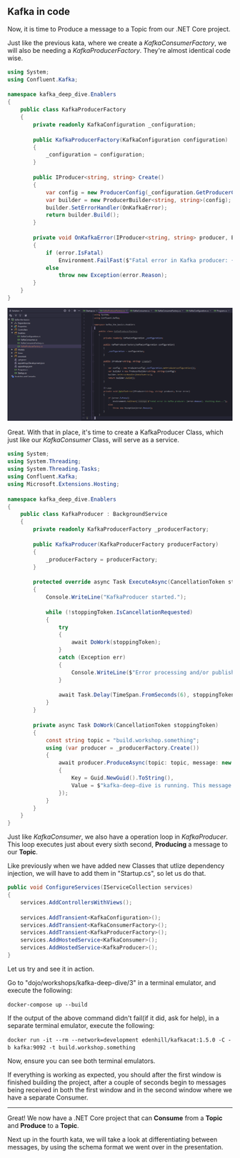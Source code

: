 ## Kafka in code

Now, it is time to Produce a message to a Topic from our .NET Core project.

Just like the previous kata, where we create a *KafkaConsumerFactory*, we will also be needing a *KafkaProducerFactory*. They're almost identical code wise.

```c#
using System;
using Confluent.Kafka;

namespace kafka_deep_dive.Enablers
{
    public class KafkaProducerFactory
    {
        private readonly KafkaConfiguration _configuration;

        public KafkaProducerFactory(KafkaConfiguration configuration)
        {
            _configuration = configuration;
        }

        public IProducer<string, string> Create()
        {
            var config = new ProducerConfig(_configuration.GetProducerConfiguration());
            var builder = new ProducerBuilder<string, string>(config);
            builder.SetErrorHandler(OnKafkaError);
            return builder.Build();
        }
        
        private void OnKafkaError(IProducer<string, string> producer, Error error)
        {
            if (error.IsFatal)
                Environment.FailFast($"Fatal error in Kafka producer: {error.Reason}. Shutting down...");
            else
                throw new Exception(error.Reason);
        }
    }
}
```

![](img/01.png)

Great. With that in place, it's time to create a KafkaProducer Class, which just like our  *KafkaConsumer* Class, will serve as a service.

```c#
using System;
using System.Threading;
using System.Threading.Tasks;
using Confluent.Kafka;
using Microsoft.Extensions.Hosting;

namespace kafka_deep_dive.Enablers
{
    public class KafkaProducer : BackgroundService
    {
        private readonly KafkaProducerFactory _producerFactory;

        public KafkaProducer(KafkaProducerFactory producerFactory)
        {
            _producerFactory = producerFactory;
        }

        protected override async Task ExecuteAsync(CancellationToken stoppingToken)
        {
            Console.WriteLine("KafkaProducer started.");

            while (!stoppingToken.IsCancellationRequested)
            {
                try
                {
                    await DoWork(stoppingToken);
                }
                catch (Exception err)
                {
                    Console.WriteLine($"Error processing and/or publishing messages to Kafka.");
                }

                await Task.Delay(TimeSpan.FromSeconds(6), stoppingToken);
            }
        }

        private async Task DoWork(CancellationToken stoppingToken)
        {
            const string topic = "build.workshop.something";
            using (var producer = _producerFactory.Create())
            {
                await producer.ProduceAsync(topic: topic, message: new Message<string, string>()
                {
                    Key = Guid.NewGuid().ToString(),
                    Value = $"kafka-deep-dive is running. This message ID is {Guid.NewGuid().ToString()}"
                });
            }
        }
    }
}
``` 

Just like *KafkaConsumer*, we also have a operation loop in *KafkaProducer*. This loop executes just about every sixth second, **Producing** a message to our **Topic**.

Like previously when we have added new Classes that utlize dependency injection, we will have to add them in "Startup.cs", so let us do that.

```c#
public void ConfigureServices(IServiceCollection services)
{
    services.AddControllersWithViews();

    services.AddTransient<KafkaConfiguration>();
    services.AddTransient<KafkaConsumerFactory>();
    services.AddTransient<KafkaProducerFactory>();
    services.AddHostedService<KafkaConsumer>();
    services.AddHostedService<KafkaProducer>();
}
```


Let us try and see it in action.

Go to "dojo/workshops/kafka-deep-dive/3" in a terminal emulator, and execute the following:

`docker-compose up --build`

If the output of the above command didn't fail(if it did, ask for help), in a separate terminal emulator, execute the following:

`docker run -it --rm --network=development edenhill/kafkacat:1.5.0 -C -b kafka:9092 -t build.workshop.something`

Now, ensure you can see both terminal emulators. 

If everything is working as expected, you should after the first window is finished building the project, after a couple of seconds begin to messages being received in both the first window and in the second window where we have a separate Consumer.


---
Great! We now have a .NET Core project that can **Consume** from a **Topic** and **Produce** to a **Topic**.

Next up in the fourth kata, we will take a look at differentiating between messages, by using the schema format we went over in the presentation.
